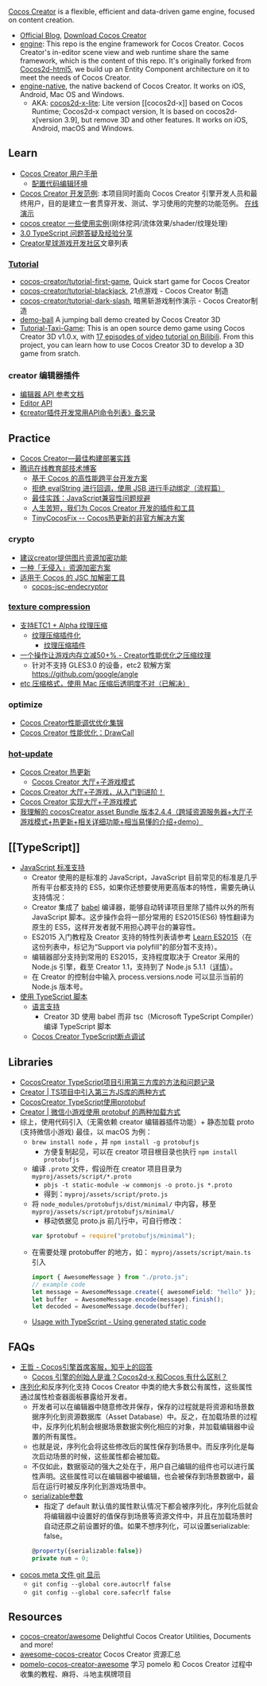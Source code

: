 [Cocos Creator](https://github.com/cocos-creator) is a flexible, efficient and data-driven game engine, focused on content creation.


- [Official Blog](https://www.cocos.com/category/blog), [Download Cocos Creator](https://www.cocos.com/creator)
- [engine](https://github.com/cocos-creator/engine): This repo is the engine framework for Cocos Creator. Cocos Creator's in-editor scene view and web runtime share the same framework, which is the content of this repo. It's originally forked from [Cocos2d-html5](https://github.com/cocos2d/cocos2d-html5/), we build up an Entity Component architecture on it to meet the needs of Cocos Creator.
- [engine-native](https://github.com/cocos-creator/engine-native), the native backend of Cocos Creator. It works on iOS, Android, Mac OS and Windows. 
  - AKA: [cocos2d-x-lite](https://github.com/cocos-creator/cocos2d-x-lite): Lite version [[cocos2d-x]] based on Cocos Runtime; Cocos2d-x compact version, It is based on cocos2d-x[version 3.9], but remove 3D and other features. It works on iOS, Android, macOS and Windows.



## Learn
- [Cocos Creator 用户手册](https://docs.cocos.com/creator/manual/zh/)
  - [配置代码编辑环境](https://docs.cocos.com/creator/manual/zh/getting-started/coding-setup.html?h=vscode)
- [Cocos Creator 开发范例](https://github.com/cocos-creator/example-cases): 本项目同时面向 Cocos Creator 引擎开发人员和最终用户，目的是建立一套贯穿开发、测试、学习使用的完整的功能范例。 [在线演示](https://cocos-creator.github.io/example-cases/)
- [cocos creator 一些使用实例](https://github.com/baiyuwubing/cocos-creator-examples)(刚体挖洞/流体效果/shader/纹理处理)
- [3.0 TypeScript 问题答疑及经验分享](https://forum.cocos.org/t/topic/106995)
- [Creator星球游戏开发社区](https://cloud.tencent.com/developer/column/80686)文章列表

### [Tutorial](https://github.com/cocos-creator?q=tutorial)
- [cocos-creator/tutorial-first-game](https://github.com/cocos-creator/tutorial-first-game), Quick start game for Cocos Creator
- [cocos-creator/tutorial-blackjack](https://github.com/cocos-creator/tutorial-blackjack), 21点游戏 - Cocos Creator 制造
- [cocos-creator/tutorial-dark-slash](https://github.com/cocos-creator/tutorial-dark-slash), 暗黑斩游戏制作演示 - Cocos Creator制造
- [demo-ball](https://github.com/cocos-creator/demo-ball) A jumping ball demo created by Cocos Creator 3D
- [Tutorial-Taxi-Game](https://github.com/cocos-creator/tutorial-taxi-game): This is an open source demo game using Cocos Creator 3D v1.0.x, with [17 episodes of video tutorial on Bilibili](https://www.bilibili.com/video/BV1AE411j7L9). From this project, you can learn how to use Cocos Creator 3D to develop a 3D game from sratch.

### creator 编辑器插件
- [编辑器 API 参考文档](https://docs.cocos.com/creator/manual/zh/extension/api/)
- [Editor API](https://docs.cocos.com/creator/api/zh/#editor-api)
- [《creator插件开发常用API命令列表》备忘录 ](https://forum.cocos.org/t/topic/92605)



## Practice
- [Cocos Creator—最佳构建部署实践](https://segmentfault.com/a/1190000012424893)
- [腾讯在线教育部技术博客](https://oedx.github.io/)
  - [基于 Cocos 的高性能跨平台开发方案](https://www.hahack.com/codes/cocos-based-high-performance-cross-platform-app-developing/)
  - [拒绝 evalString 进行回调，使用 JSB 进行手动绑定（流程篇）](https://oedx.github.io/2019/05/29/cocos-creator-js-binding-manual/)
  - [最佳实践：JavaScript兼容性问题规避](https://oedx.github.io/2019/12/24/cocos-creator-api-compat/)
  - [人生苦短，我们为 Cocos Creator 开发的插件和工具](https://oedx.github.io/2020/06/30/cocos-creator-extensions/)
  - [TinyCocosFix -- Cocos热更新的非官方解决方案](https://oedx.github.io/2021/02/22/TinyCocosFix/)

### crypto
- [建议creator提供图片资源加密功能](https://forum.cocos.org/t/creator/46017/5)
- [一种「无侵入」资源加密方案](https://forum.cocos.org/t/cocos-creator/95492)
- [适用于 Cocos 的 JSC 加解密工具](https://oedx.github.io/2018/09/14/jsc-encryption-and-decryption-tools-for-cocos/)
  - [cocos-jsc-endecryptor](https://github.com/OEDx/cocos-jsc-endecryptor)

### [texture compression](https://en.wikipedia.org/wiki/Texture_compression)
- [支持ETC1 + Alpha 纹理压缩](https://oedx.github.io/2019/05/15/cocos-creator-support-etc1-alpha/)
  - [纹理压缩插件化](https://oedx.github.io/2019/06/20/CocosCreator-TextureCompression-Plugin/)
    - [纹理压缩插件](https://github.com/OEDx/ccc-texturecompression)
- [一个操作让游戏内存立减50+% - Creator性能优化之压缩纹理](https://forum.cocos.org/t/topic/106919/73)
  - 针对不支持 GLES3.0 的设备，etc2 软解方案 https://github.com/google/angle
- [etc 压缩格式，使用 Mac 压缩后透明度不对（已解决）](https://forum.cocos.org/t/ios-etc-mac/88456)

### optimize
- [Cocos Creator性能调优优化集锦](https://zhuanlan.zhihu.com/p/96765699)
- [Cocos Creator 性能优化：DrawCall](https://forum.cocos.org/t/topic/95043)

### [hot-update](https://docs.cocos.com/creator/manual/zh/advanced-topics/hot-update.html)
- [Cocos Creator 热更新](https://www.jianshu.com/p/094cd0e95e55)
  - [Cocos Creator 大厅+子游戏模式](https://www.jianshu.com/p/fe54ca980384)
- [Cocos Creator 大厅+子游戏，从入门到进阶！](https://zhuanlan.zhihu.com/p/370746386)
- [Cocos Creator 实现大厅+子游戏模式](https://www.cnblogs.com/zhong-dev/p/10782834.html)
- [我理解的 cocosCreator asset Bundle 版本2.4.4（跨域资源服务器+大厅子游戏模式+热更新+相关详细功能+相当易懂的介绍+demo）](https://forum.cocos.org/t/topic/113061)



## [[TypeScript]]
- [JavaScript 标准支持](https://docs.cocos.com/creator/manual/zh/scripting/reference/javascript-support.html)
  - Creator 使用的是标准的 JavaScript，JavaScript 目前常见的标准是几乎所有平台都支持的 ES5，如果你还想要使用更高版本的特性，需要先确认支持情况：
  - Creator 集成了 [babel](https://babeljs.io/) 编译器，能够自动转译项目里除了插件以外的所有 JavaScript 脚本。这步操作会将一部分常用的 ES2015(ES6) 特性翻译为原生的 ES5，这样开发者就不用担心跨平台的兼容性。
  - ES2015 入门教程及 Creator 支持的特性列表请参考 [Learn ES2015](https://babeljs.io/docs/en/learn)（在这份列表中，标记为“Support via polyfill”的部分暂不支持）。
  - 编辑器部分支持到常用的 ES2015，支持程度取决于 Creator 采用的 Node.js 引擎，截至 Creator 1.1，支持到了 Node.js 5.1.1（[详情](http://node.green/)）。
  - 在 Creator 的控制台中输入 process.versions.node 可以显示当前的 Node.js 版本号。
- [使用 TypeScript 脚本](https://docs.cocos.com/creator/manual/zh/scripting/typescript.html)
  - [语言支持](https://docs.cocos.com/creator3d/manual/en/scripting/language-support.html)
    - Creator 3D 使用 babel 而非 tsc（Microsoft TypeScript Compiler） 编译 TypeScript 脚本
  - [Cocos Creator TypeScript断点调试](https://blog.csdn.net/lxt610/article/details/91128045)



## Libraries
- [CocosCreator TypeScript项目引用第三方库的方法和问题记录](https://blog.k-res.net/archives/2428.html)
- [Creator | TS项目中引入第三方JS库的两种方式](https://mp.weixin.qq.com/s/bSy2XtK70F7OOCpI00nGDQ)
- [CocosCreator TypeScript使用protobuf](https://blog.csdn.net/xiefeifei316948714/article/details/90481643)
- [Creator | 微信小游戏使用 protobuf 的两种加载方式](https://mp.weixin.qq.com/s/OIkcsJQfLSXnZoUfXZ61AQ)
- 综上，使用代码引入（无需依赖 creator 编辑器插件功能）+ 静态加载 proto (支持微信小游戏) 最佳，以 macOS 为例：
  - `brew install node` ，并 `npm install -g protobufjs`
    - 方便复制起见，可以在 creator 项目根目录也执行 `npm install protobufjs`
  - 编译 `.proto` 文件，假设所在 creator 项目目录为 `myproj/assets/script/*.proto`
    - `pbjs -t static-module -w commonjs -o proto.js *.proto`
    - 得到：`myproj/assets/script/proto.js`
  - 将 `node_modules/protobufjs/dist/minimal/` 中内容，移至 `myproj/assets/script/protobufjs/minimal/`
    - 移动依据见 proto.js 前几行中，可自行修改：
    ```javascript
    var $protobuf = require("protobufjs/minimal");
    ```
  - 在需要处理 protobuffer 的地方，如： `myproj/assets/script/main.ts` 引入
    ```typescript
    import { AwesomeMessage } from "./proto.js";
    // example code
    let message = AwesomeMessage.create({ awesomeField: "hello" });
    let buffer  = AwesomeMessage.encode(message).finish();
    let decoded = AwesomeMessage.decode(buffer);
    ```
  - [Usage with TypeScript - Using generated static code](https://github.com/protobufjs/protobuf.js#using-generated-static-code)



## FAQs
- [王哲 - Cocos引擎首席客服，知乎上的回答](https://www.zhihu.com/people/walzer/answers)
  - [Cocos 引擎的创始人是谁？Cocos2d-x 和Cocos 有什么区别？](https://www.zhihu.com/question/41992081/answer/260427403)
- [序列化](https://docs.cocos.com/creator/manual/zh/getting-started/cocos2d-x-guide.html?q=#%E5%BA%8F%E5%88%97%E5%8C%96)和反序列化支持 Cocos Creator 中类的绝大多数公有属性，这些属性通过属性检查器面板暴露给开发者。
  - 开发者可以在编辑器中随意修改并保存，保存的过程就是将资源和场景数据序列化到资源数据库（Asset Database）中。反之，在加载场景的过程中，反序列化机制会根据场景数据实例化相应的对象，并加载编辑器中设置的所有属性。
  - 也就是说，序列化会将这些修改后的属性保存到场景中。而反序列化是每次启动场景的时候，这些属性都会被加载。
  - 不仅如此，数据驱动的强大之处在于，用户自己编辑的组件也可以进行属性声明。这些属性可以在编辑器中被编辑，也会被保存到场景数据中，最后在运行时被反序列化到游戏场景中。
  - [serializable参数](https://docs.cocos.com/creator3d/manual/zh/scripting/ccclass.html#serializable%E5%8F%82%E6%95%B0)
    - 指定了 default 默认值的属性默认情况下都会被序列化，序列化后就会将编辑器中设置好的值保存到场景等资源文件中，并且在加载场景时自动还原之前设置好的值。如果不想序列化，可以设置serializable: false。
    ```typescript
    @property({serializable:false})
    private num = 0;
    ```
- [cocos meta 文件 git 显示](https://www.cnblogs.com/manhelp/p/11277654.html)
  - `git config --global core.autocrlf false`
  - `git config --global core.safecrlf false`



## Resources
- [cocos-creator/awesome](https://github.com/cocos-creator/awesome) Delightful Cocos Creator Utilities, Documents and more!
- [awesome-cocos-creator](https://github.com/potato47/awesome-cocos-creator) Cocos Creator 资源汇总
- [pomelo-cocos-creator-awesome](https://github.com/tumobi/pomelo-cocos-creator-awesome) 学习 pomelo 和 Cocos Creator 过程中收集的教程、麻将、斗地主棋牌项目

